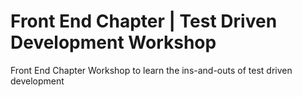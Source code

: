 # Front End Chapter | Test Driven Development Workshop
Front End Chapter Workshop to learn the ins-and-outs of test driven development
